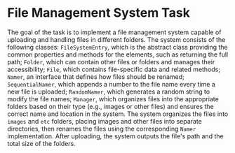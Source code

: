 # File Management System Task

The goal of the task is to implement a file management system capable of uploading and handling files in different folders. The system consists of the following classes: `FileSystemEntry`, which is the abstract class providing the common properties and methods for the elements, such as returning the full path; `Folder`, which can contain other files or folders and manages their accessibility; `File`, which contains file-specific data and related methods; `Namer`, an interface that defines how files should be renamed; `SequentialNamer`, which appends a number to the file name every time a new file is uploaded; `RandomNamer`, which generates a random string to modify the file names; `Manager`, which organizes files into the appropriate folders based on their type (e.g., images or other files) and ensures the correct name and location in the system. The system organizes the files into `images` and `etc` folders, placing images and other files into separate directories, then renames the files using the corresponding `Namer` implementation. After uploading, the system outputs the file's path and the total size of the folders.
